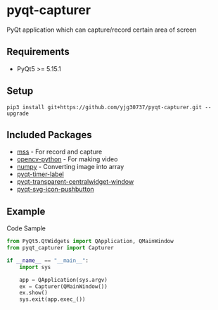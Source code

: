# pyqt-capturer
PyQt application which can capture/record certain area of screen

## Requirements
* PyQt5 >= 5.15.1

## Setup
```pip3 install git+https://github.com/yjg30737/pyqt-capturer.git --upgrade```

## Included Packages
* <a href="https://pypi.org/project/mss">mss</a> - For record and capture
* <a href="https://pypi.org/project/opencv-python">opencv-python</a> - For making video
* <a href="https://numpy.org">numpy</a> - Converting image into array
* <a href="https://github.com/yjg30737/pyqt-timer-label.git">pyqt-timer-label</a>
* <a href="https://github.com/yjg30737/pyqt-transparent-centralwidget-window.git">pyqt-transparent-centralwidget-window</a>
* <a href="https://github.com/yjg30737/pyqt-svg-icon-pushbutton.git">pyqt-svg-icon-pushbutton</a>

## Example
Code Sample
```python
from PyQt5.QtWidgets import QApplication, QMainWindow
from pyqt_capturer import Capturer

if __name__ == "__main__":
    import sys

    app = QApplication(sys.argv)
    ex = Capturer(QMainWindow())
    ex.show()
    sys.exit(app.exec_())
```
